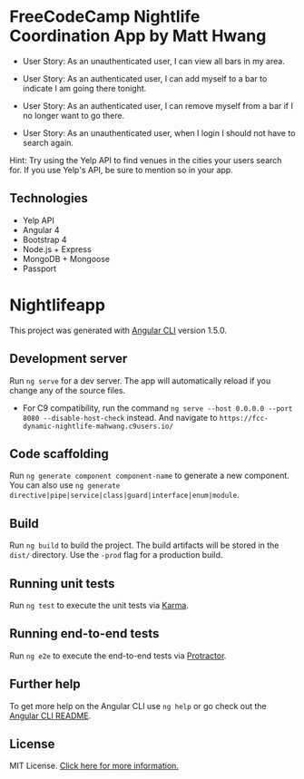 # FreeCodeCamp Nightlife Coordination App by Matt Hwang  

- User Story: As an unauthenticated user, I can view all bars in my area.  
  
- User Story: As an authenticated user, I can add myself to a bar to indicate I am going there tonight.  
  
- User Story: As an authenticated user, I can remove myself from a bar if I no longer want to go there.  
    
- User Story: As an unauthenticated user, when I login I should not have to search again.  
  
Hint: Try using the Yelp API to find venues in the cities your users search for. If you use Yelp's API, be sure to mention so in your app.  
  
## Technologies
- Yelp API
- Angular 4
- Bootstrap 4
- Node.js + Express
- MongoDB + Mongoose
- Passport

# Nightlifeapp

This project was generated with [Angular CLI](https://github.com/angular/angular-cli) version 1.5.0.

## Development server

Run `ng serve` for a dev server. The app will automatically reload if you change any of the source files.
- For C9 compatibility, run the command `ng serve --host 0.0.0.0 --port 8080 --disable-host-check` instead. And navigate to `https://fcc-dynamic-nightlife-mahwang.c9users.io/`

## Code scaffolding

Run `ng generate component component-name` to generate a new component. You can also use `ng generate directive|pipe|service|class|guard|interface|enum|module`.

## Build

Run `ng build` to build the project. The build artifacts will be stored in the `dist/` directory. Use the `-prod` flag for a production build.

## Running unit tests

Run `ng test` to execute the unit tests via [Karma](https://karma-runner.github.io).

## Running end-to-end tests

Run `ng e2e` to execute the end-to-end tests via [Protractor](http://www.protractortest.org/).

## Further help

To get more help on the Angular CLI use `ng help` or go check out the [Angular CLI README](https://github.com/angular/angular-cli/blob/master/README.md).


## License

MIT License. [Click here for more information.](LICENSE.md)
